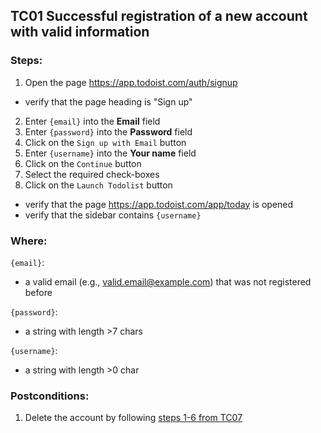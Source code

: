 ## TC01 Successful registration of a new account with valid information
### Steps:
1. Open the page https://app.todoist.com/auth/signup
* verify that the page heading is "Sign up"
2. Enter `{email}` into the **Email** field
3. Enter `{password}` into the **Password** field
4. Click on the `Sign up with Email` button
5. Enter `{username}` into the **Your name** field
6. Click on the `Continue` button
7. Select the required check-boxes
8. Click on the `Launch Todolist` button
* verify that the page https://app.todoist.com/app/today is opened
* verify that the sidebar contains `{username}`
### Where:
`{email}`:
* a valid email (e.g., valid.email@example.com) that was not registered before

`{password}`:
* a string with length >7 chars

`{username}`:
* a string with length >0 char
### Postconditions:
1. Delete the account by following  [steps 1-6 from TC07](TC07.md)